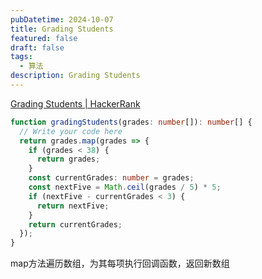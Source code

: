 ```yaml
---
pubDatetime: 2024-10-07
title: Grading Students
featured: false
draft: false
tags:
  - 算法
description: Grading Students
---
```


[Grading Students | HackerRank](https://www.hackerrank.com/challenges/three-month-preparation-kit-grading/problem?h_l=interview&isFullScreen=true&playlist_slugs[][]=preparation-kits&playlist_slugs[][]=three-month-preparation-kit&playlist_slugs[][]=three-month-week-two)

```typescript
function gradingStudents(grades: number[]): number[] {
  // Write your code here
  return grades.map(grades => {
    if (grades < 38) {
      return grades;
    }
    const currentGrades: number = grades;
    const nextFive = Math.ceil(grades / 5) * 5;
    if (nextFive - currentGrades < 3) {
      return nextFive;
    }
    return currentGrades;
  });
}
```

map方法遍历数组，为其每项执行回调函数，返回新数组
